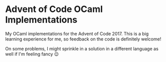 # Advent of Code OCaml Implementations

My OCaml implementations for the Advent of Code 2017. This is a big learning experience for me, so feedback on the code is definitely welcome!

On some problems, I might sprinkle in a solution in a different language as well if I'm feeling fancy 😉